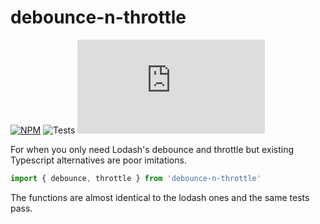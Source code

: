 # debounce-n-throttle

[![NPM](https://img.shields.io/npm/v/debounce-n-throttle.svg)](https://www.npmjs.com/package/debounce-n-throttle)
![Tests](https://github.com/sekoyo/debounce-n-throttle/actions/workflows/main.yml/badge.svg)
![Size](https://img.badgesize.io/sekoyo/debounce-n-throttle/master/dist/index.js)

For when you only need Lodash's debounce and throttle but existing Typescript alternatives are poor imitations.

```ts
import { debounce, throttle } from 'debounce-n-throttle'
```

The functions are almost identical to the lodash ones and the same tests pass.

